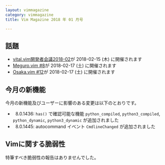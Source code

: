 ```yaml
---
layout: vimmagazine
category: vimmagazine
title: Vim Magazine 2018 年 01 月号

---
```

## 話題

*   [vital.vim開発者会議2018-02](https://fablicvim.connpass.com/event/74842/)が 2018-02-15 (木) に開催されます
*   [Meguro.vim #8](https://megurovim.connpass.com/event/76881/)が 2018-02-17 (土) に開催されます
*   [Osaka.vim #12](https://osaka-vim.connpass.com/event/77504/)が 2018-02-17 (土) に開催されます

## 今月の新機能

今月の新機能及びユーザーに影響のある変更は以下のとおりです。

*   8.0.1436: `has()` で確認可能な機能 `python_compiled`, `python3_compiled`, `python_dynamic`, `python3_dynamic` が追加されました
*   8.0.1445: autocommand イベント `CmdlineChanged` が追加されました

## Vimに関する脆弱性

特筆すべき脆弱性の報告はありませんでした。
